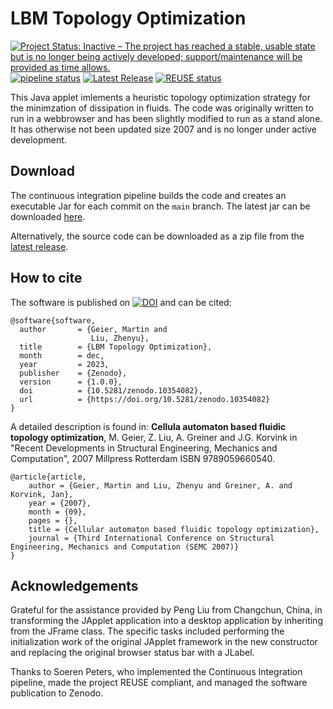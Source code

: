 <!--
SPDX-FileCopyrightText: 2023 Martin Geier <mailto:geier(at)irmb.tu-bs.de>
SPDX-License-Identifier: CC-BY-4.0
-->
# LBM Topology Optimization
[![Project Status: Inactive – The project has reached a stable, usable state but is no longer being actively developed; support/maintenance will be provided as time allows.](https://www.repostatus.org/badges/latest/inactive.svg)](https://www.repostatus.org/#inactive)
 [![pipeline status](https://git.rz.tu-bs.de/irmb/lbm-topology-optimization/badges/main/pipeline.svg)](https://git.rz.tu-bs.de/irmb/lbm-topology-optimization/-/commits/main)
 [![Latest Release](https://git.rz.tu-bs.de/irmb/lbm-topology-optimization/-/badges/release.svg)](https://git.rz.tu-bs.de/irmb/lbm-topology-optimization/-/releases) [![REUSE status](https://api.reuse.software/badge/git.rz.tu-bs.de/irmb/lbm-topology-optimization)](https://api.reuse.software/info/git.rz.tu-bs.de/irmb/legacy-lbm-topology-optimization)


This Java applet imlements a heuristic topology optimization strategy for the minimzation of dissipation in fluids. The code was originally written to run in a webbrowser and has been slightly modified to run as a stand alone. It has otherwise not been updated size 2007 and is no longer under active development.

## Download
The continuous integration pipeline builds the code and creates an executable Jar for each commit on the `main` branch. The latest jar can be downloaded [here](https://git.rz.tu-bs.de/api/v4/projects/4898/jobs/artifacts/main/download?job=compile_java).

Alternatively, the source code can be downloaded as a zip file from the [latest release](https://git.rz.tu-bs.de/irmb/legacy-lbm-topology-optimization/-/releases).


## How to cite
The software is published on [![DOI](https://zenodo.org/badge/DOI/10.5281/zenodo.10354082.svg)](https://doi.org/10.5281/zenodo.10354082) and can be cited:
```
@software{software,
  author       = {Geier, Martin and
                  Liu, Zhenyu},
  title        = {LBM Topology Optimization},
  month        = dec,
  year         = 2023,
  publisher    = {Zenodo},
  version      = {1.0.0},
  doi          = {10.5281/zenodo.10354082},
  url          = {https://doi.org/10.5281/zenodo.10354082}
}
```

A detailed description is found in: **Cellula automaton based fluidic topology optimization**, M. Geier, Z. Liu, A. Greiner and J.G. Korvink in "Recent Developments in Structural Engineering, Mechanics and Computation", 2007 Millpress Rotterdam ISBN 9789059660540.

```
@article{article,
    author = {Geier, Martin and Liu, Zhenyu and Greiner, A. and Korvink, Jan},
    year = {2007},
    month = {09},
    pages = {},
    title = {Cellular automaton based fluidic topology optimization},
    journal = {Third International Conference on Structural Engineering, Mechanics and Computation (SEMC 2007)}
}
```


## Acknowledgements
Grateful for the assistance provided by Peng Liu from Changchun, China, in transforming the JApplet application into a desktop application by inheriting from the JFrame class.
The specific tasks included performing the initialization work of the original JApplet framework in the new constructor and replacing the original browser status bar with a JLabel.

Thanks to Soeren Peters, who implemented the Continuous Integration pipeline, made the project REUSE compliant, and managed the software publication to Zenodo.

